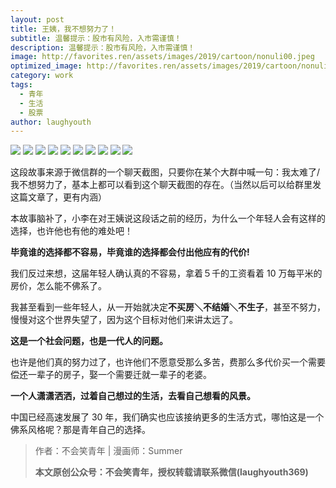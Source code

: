 ```yaml
---
layout: post
title: 王姨，我不想努力了！
subtitle: 温馨提示：股市有风险，入市需谨慎！
description: 温馨提示：股市有风险，入市需谨慎！
image: http://favorites.ren/assets/images/2019/cartoon/nonuli00.jpeg
optimized_image: http://favorites.ren/assets/images/2019/cartoon/nonuli00.jpeg
category: work
tags:
  - 青年
  - 生活
  - 股票
author: laughyouth
---
```


![](http://favorites.ren/assets/images/2019/cartoon/nonuli01.jpg)
![](http://favorites.ren/assets/images/2019/cartoon/nonuli02.jpg)
![](http://favorites.ren/assets/images/2019/cartoon/nonuli03.jpg)
![](http://favorites.ren/assets/images/2019/cartoon/nonuli04.jpg)
![](http://favorites.ren/assets/images/2019/cartoon/nonuli05.jpg)
![](http://favorites.ren/assets/images/2019/cartoon/nonuli07.jpg)
![](http://favorites.ren/assets/images/2019/cartoon/nonuli08.jpg)
![](http://favorites.ren/assets/images/2019/cartoon/nonuli09.jpg)
![](http://favorites.ren/assets/images/2019/cartoon/nonuli10.jpg)
![](http://favorites.ren/assets/images/2019/cartoon/nonuli11.jpg)

这段故事来源于微信群的一个聊天截图，只要你在某个大群中喊一句：我太难了/我不想努力了，基本上都可以看到这个聊天截图的存在。（当然以后可以给群里发这篇文章了，更有内涵）
 
本故事脑补了，小李在对王姨说这段话之前的经历，为什么一个年轻人会有这样的选择，也许他也有他的难处吧！
 
**毕竟谁的选择都不容易，毕竟谁的选择都会付出他应有的代价!**
 
我们反过来想，这届年轻人确认真的不容易，拿着５千的工资看着 10 万每平米的房价，怎么能不佛系了。
 
我甚至看到一些年轻人，从一开始就决定**不买房＼不结婚＼不生子**，甚至不努力，慢慢对这个世界失望了，因为这个目标对他们来讲太远了。
 
**这是一个社会问题，也是一代人的问题。**
 
也许是他们真的努力过了，也许他们不愿意受那么多苦，费那么多代价买一个需要偿还一辈子的房子，娶一个需要迁就一辈子的老婆。
 
**一个人潇潇洒洒，过着自己想过的生活，去看自己想看的风景。**
 
中国已经高速发展了 30 年，我们确实也应该接纳更多的生活方式，哪怕这是一个佛系风格呢？那是青年自己的选择。
 
>作者：不会笑青年 | 漫画师：Summer
>
>**本文原创公众号：不会笑青年，授权转载请联系微信(laughyouth369)**

